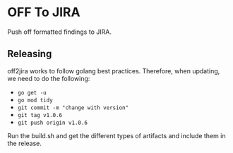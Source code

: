 # OFF To JIRA

Push off formatted findings to JIRA.

## Releasing

off2jira works to follow golang best practices.  Therefore, when updating, we need to do the following:

- `go get -u` 
- `go mod tidy`
- `git commit -m "change with version"`
- `git tag v1.0.6`
- `git push origin v1.0.6`

Run the build.sh and get the different types of artifacts and include them in the release.
